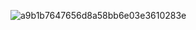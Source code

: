 ![a9b1b7647656d8a58bb6e03e3610283e](https://github.com/kittybina/kittybina/assets/146957092/f6dadbe4-bff3-4e3d-8d12-b745b096e271)
